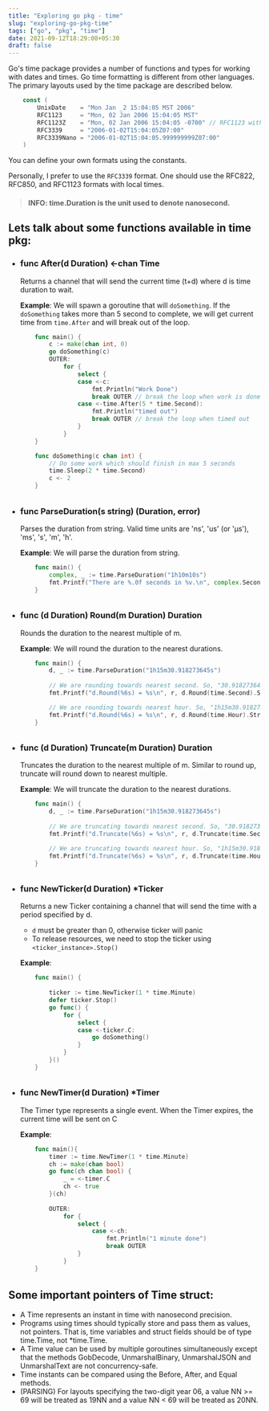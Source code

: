 ```yaml
---
title: "Exploring go pkg - time"
slug: "exploring-go-pkg-time"
tags: ["go", "pkg", "time"]
date: 2021-09-12T18:29:08+05:30
draft: false
---
```

Go's time package provides a number of functions and types for working with dates and times. Go time formatting is different from other languages. The primary layouts used by the time package are described below. 

```go
    const (
        UnixDate    = "Mon Jan _2 15:04:05 MST 2006"
        RFC1123     = "Mon, 02 Jan 2006 15:04:05 MST"
        RFC1123Z    = "Mon, 02 Jan 2006 15:04:05 -0700" // RFC1123 with numeric zone
        RFC3339     = "2006-01-02T15:04:05Z07:00"
        RFC3339Nano = "2006-01-02T15:04:05.999999999Z07:00"
    )
```
You can define your own formats using the constants.

Personally, I prefer to use the `RFC3339` format. One should use the RFC822, RFC850, and RFC1123 formats with local times.

> #### INFO: time.Duration is the unit used to denote nanosecond. 

## Lets talk about some functions available in time pkg:

- ### func After(d Duration) <-chan Time

    Returns a channel that will send the current time (t+d) where d is time duration to wait.

    **Example**: We will spawn a goroutine that will `doSomething`. If the `doSomething` takes more than 5 second to complete, we will get current time from `time.After` and will break out of the loop.

    ```go
        func main() {
            c := make(chan int, 0)
            go doSomething(c)
            OUTER:
                for {
                    select {
                    case <-c:
                        fmt.Println("Work Done")
                        break OUTER // break the loop when work is done
                    case <-time.After(5 * time.Second):
                        fmt.Println("timed out")
                        break OUTER // break the loop when timed out
                    }	
                }
        }

        func doSomething(c chan int) {
            // Do some work which should finish in max 5 seconds
            time.Sleep(2 * time.Second)
            c <- 2
        }

    ```
######
- ### func ParseDuration(s string) (Duration, error)

    Parses the duration from string. Valid time units are 'ns', 'us' (or 'µs'), 'ms', 's', 'm', 'h'. 

    **Example**: We will parse the duration from string.
    ```go
        func main() {
            complex, _ := time.ParseDuration("1h10m10s")
            fmt.Printf("There are %.0f seconds in %v.\n", complex.Seconds(), complex)
        }
    ```
######
- ### func (d Duration) Round(m Duration) Duration

    Rounds the duration to the nearest multiple of m.

    **Example**: We will round the duration to the nearest durations.
    ```go
        func main() {
            d, _ := time.ParseDuration("1h15m30.918273645s")
            
            // We are rounding towards nearest second. So, "30.918273645s" becomes "31".
            fmt.Printf("d.Round(%6s) = %s\n", r, d.Round(time.Second).String()) // d.Round(1s) = 1h15m31s

            // We are rounding towards nearest hour. So, "1h15m30.918273645s" becomes "1h00m00s".
            fmt.Printf("d.Round(%6s) = %s\n", r, d.Round(time.Hour).String()) // d.Round(1h0m0s) = 1h0m0s
        }
    ```

######
- ### func (d Duration) Truncate(m Duration) Duration

    Truncates the duration to the nearest multiple of m. Similar to round up, truncate will round down to nearest multiple.

    **Example**: We will truncate the duration to the nearest durations.
    ```go
        func main() {
            d, _ := time.ParseDuration("1h15m30.918273645s")
            
            // We are truncating towards nearest second. So, "30.918273645s" becomes "30".
            fmt.Printf("d.Truncate(%6s) = %s\n", r, d.Truncate(time.Second).String()) // d.Truncate(1s) = 1h15m30s

            // We are truncating towards nearest hour. So, "1h15m30.918273645s" becomes "1h00m00s".
            fmt.Printf("d.Truncate(%6s) = %s\n", r, d.Truncate(time.Hour).String()) // d.Truncate(1h0m0s) = 1h0m0s
        }
    ```

######
- ### func NewTicker(d Duration) *Ticker

    Returns a new Ticker containing a channel that will send the time with a period specified by d. 
    - `d` must be greater than 0, otherwise ticker will panic
    - To release resources, we need to stop the ticker using `<ticker_instance>.Stop()`

    **Example**:
    ```go
        func main() {
            
            ticker := time.NewTicker(1 * time.Minute)
            defer ticker.Stop()
            go func() {
                for {
                    select {
                    case <-ticker.C:
                        go doSomething()
                    }
                }
            }()
        }
    ```

######
- ### func NewTimer(d Duration) *Timer

    The Timer type represents a single event. When the Timer expires, the current time will be sent on C

    **Example**:
    ```go
        func main(){
            timer := time.NewTimer(1 * time.Minute)
            ch := make(chan bool)
            go func(ch chan bool) {
                _ = <-timer.C
                ch <- true
            }(ch)
            
            OUTER:
                for {
                    select {
                        case <-ch:
                            fmt.Println("1 minute done")
                            break OUTER
                    }
                }
        }
    ```



######
## Some important pointers of Time struct:
- A Time represents an instant in time with nanosecond precision. 
- Programs using times should typically store and pass them as values, not pointers. That is, time variables and struct fields should be of type time.Time, not *time.Time. 
- A Time value can be used by multiple goroutines simultaneously except that the methods GobDecode, UnmarshalBinary, UnmarshalJSON and UnmarshalText are not concurrency-safe. 
- Time instants can be compared using the Before, After, and Equal methods.
- (PARSING) For layouts specifying the two-digit year 06, a value NN >= 69 will be treated as 19NN and a value NN < 69 will be treated as 20NN. 
